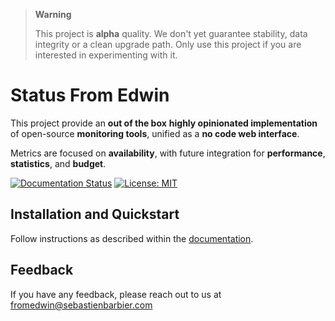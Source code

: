 > **Warning**  
> 
> This project is **alpha** quality. We don't yet guarantee stability, data integrity or a clean upgrade path. Only use this project if you are interested in experimenting with it.

# Status From Edwin

This project provide an **out of the box** **highly opinionated implementation** of open-source **monitoring tools**, unified as a **no code web interface**.

Metrics are focused on **availability**, with future integration for **performance**, **statistics**, and **budget**.

[![Documentation Status](https://readthedocs.org/projects/fromedwin-monitor/badge/?version=latest)](https://fromedwin-monitor.readthedocs.io/en/latest/?badge=latest) [![License: MIT](https://img.shields.io/badge/License-MIT-green.svg)](https://github.com/fromedwin/monitor/blob/main/LICENSE)

## Installation and Quickstart

Follow instructions as described within the [documentation](https://fromedwin-monitor.readthedocs.io/en/latest/).
  
## Feedback

If you have any feedback, please reach out to us at fromedwin@sebastienbarbier.com
